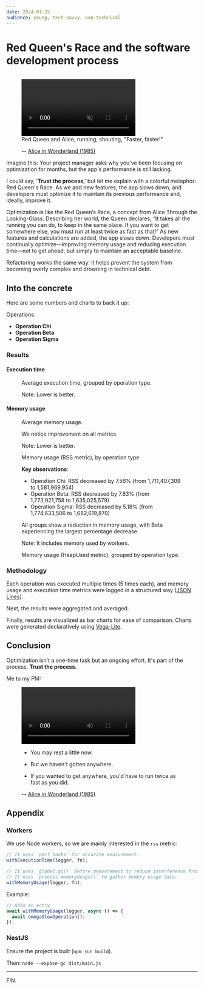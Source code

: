 ```yaml
---
date: 2024-01-25
audience: young, tech-savvy, non-technical
---
```


# Red Queen's Race and the software development process

<figure>
<img src="./alice-original.jpg" alt="" />
</figure>

<figure>
<video controls autoplay loop muted src="./alice-1985__clip-1.mp4"></video>
<figcaption>
Red Queen and Alice, running, shouting, "Faster, faster!"

-- [Alice in Wonderland (1985)][alice-1985]
</figcaption>
</figure>

Imagine this: Your project manager asks why you've been focusing on optimization for months, but the app's performance is still lacking.

I could say, '**Trust the process**,' but let me explain with a colorful metaphor: Red Queen's Race.
As we add new features, the app slows down, and developers must optimize it to maintain its previous performance and, ideally, improve it.

Optimization is like the Red Queen’s Race, a concept from Alice Through the Looking-Glass. Describing her world, the Queen declares, “It takes all the running you can do, to keep in the same place.  If you want to get somewhere else, you must run at least twice as fast as that!” As new features and calculations are added, the app slows down. Developers must continually optimize—improving memory usage and reducing execution time—not to get ahead, but simply to maintain an acceptable baseline.

Refactoring works the same way: it helps prevent the system from becoming overly complex and drowning in technical debt.

## Into the concrete

Here are some numbers and charts to back it up:

Operations:
- **Operation Chi**
- **Operation Beta**
- **Operation Sigma**

### Results

#### Execution time

<figure>
<img src="./execution-time-diff.svg" alt="" />

<figcaption>
Average execution time, grouped by operation type.

Note: Lower is better.
</figcaption>
</figure>

#### Memory usage

<figure>
<img src="./memory-usage-diff.svg" alt="" />

<figcaption>
Average memory usage.

We notice improvement on all metrics.

Note: Lower is better.
</figcaption>
</figure>

<figure>
<img src="./memory-rss-diff.svg" alt="" />

<figcaption>
Memory usage (RSS metric), by operation type.

**Key observations**:
- Operation Chi: RSS decreased by 7.56% (from 1,711,407,309 to 1,581,969,954)
- Operation Beta: RSS decreased by 7.83% (from 1,773,921,758 to 1,635,025,579)
- Operation Sigma: RSS decreased by 5.18% (from 1,774,633,506 to 1,682,619,870)

All groups show a reduction in memory usage, with Beta experiencing the largest percentage decrease.

Note: It includes memory used by workers.
</figcaption>
</figure>


<figure>
<img src="./memory-heapUsed-diff.svg" alt="" />
<figcaption>
Memory usage (HeapUsed metric), grouped by operation type.
</figcaption>
</figure>

### Methodology

Each operation was executed multiple times (5 times each), and memory usage and execution time metrics were logged in a structured way ([JSON Lines][jsonl]).

Next, the results were aggregated and averaged.

Finally, results are visualized as bar charts for ease of comparison. Charts were generated declaratively using [Vega-Lite][vega-lite].

## Conclusion

Optimization isn’t a one-time task but an ongoing effort. It's part of the process. **Trust the process.**

Me to my PM:
<figure>
<video controls src="./alice-1985__clip-2.mp4"></video>
<figcaption>

- You may rest a little now.

- But we haven't gotten anywhere.

- If you wanted to get anywhere, you'd have to run twice as fast as you did.

-- [Alice in Wonderland (1985)][alice-1985]
</figcaption>
</figure>


## Appendix

### Workers

We use Node workers, so we are mainly interested in the `rss` metric: 

```ts
// It uses `perf_hooks` for accurate measurement.
withExecutionTime(logger, fn);

// It uses `global.gc()` before measurement to reduce interference from previous operations
// It uses `process.memoryUsage()` to gather memory usage data.
withMemoryUsage(logger, fn);
```

Example:
```ts
// Adds an entry
await withMemoryUsage(logger, async () => {
  await omegaSlowOperation();
});
```

### NestJS

Ensure the project is built (`npm run build`).

Then: `node --expose-gc dist/main.js`

<!-- LINK DEFS -->
[red-queens-race]: https://en.wikipedia.org/wiki/Red_Queen%27s_race
[node-processmemoryusage]: https://nodejs.org/api/process.html#processmemoryusage
[jsonl]: https://jsonlines.org/
[vega-lite]: https://vega.github.io/vega-lite/
[alice-1985]: https://www.imdb.com/title/tt0088693/

---

FIN.
